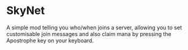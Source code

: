 SkyNet
======
A simple mod telling you who/when joins a server, allowing you to set customisable join messages and also claim mana by pressing the Apostrophe key on your keyboard.
